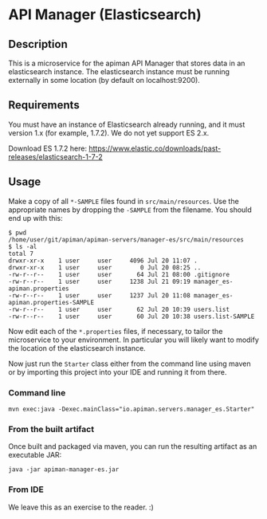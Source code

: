 # API Manager (Elasticsearch)

## Description
This is a microservice for the apiman API Manager that stores data in an 
elasticsearch instance.  The elasticsearch instance must be running externally
in some location (by default on localhost:9200).

## Requirements
You must have an instance of Elasticsearch already running, and it must version 1.x (for 
example, 1.7.2).  We do not yet support ES 2.x.

Download ES 1.7.2 here:  https://www.elastic.co/downloads/past-releases/elasticsearch-1-7-2

## Usage
Make a copy of all `*-SAMPLE` files found in `src/main/resources`.  Use
the appropriate names by dropping the `-SAMPLE` from the filename.  You should
end up with this:

```
$ pwd
/home/user/git/apiman/apiman-servers/manager-es/src/main/resources
$ ls -al
total 7
drwxr-xr-x    1 user     user     4096 Jul 20 11:07 .
drwxr-xr-x    1 user     user        0 Jul 20 08:25 ..
-rw-r--r--    1 user     user       64 Jul 21 08:00 .gitignore
-rw-r--r--    1 user     user     1238 Jul 21 09:19 manager_es-apiman.properties
-rw-r--r--    1 user     user     1237 Jul 20 11:08 manager_es-apiman.properties-SAMPLE
-rw-r--r--    1 user     user       62 Jul 20 10:39 users.list
-rw-r--r--    1 user     user       60 Jul 20 10:38 users.list-SAMPLE
```

Now edit each of the `*.properties` files, if necessary, to tailor the 
microservice to your environment.  In particular you will likely want to modify
the location of the elasticsearch instance.

Now just run the `Starter` class either from the command line using maven or by importing
this project into your IDE and running it from there.

### Command line
```
mvn exec:java -Dexec.mainClass="io.apiman.servers.manager_es.Starter"
```

### From the built artifact
Once built and packaged via maven, you can run the resulting artifact as an executable JAR:

```
java -jar apiman-manager-es.jar
```

### From IDE
We leave this as an exercise to the reader. :)
